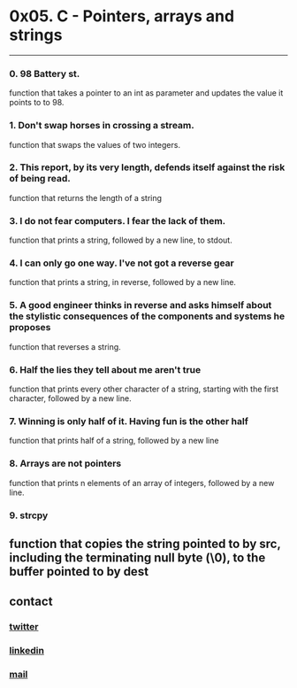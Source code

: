 # 0x05. C - Pointers, arrays and strings
---
### 0. 98 Battery st.
function that takes a pointer to an int as parameter and updates the value it points to to 98.
### 1. Don't swap horses in crossing a stream.
function that swaps the values of two integers.
### 2. This report, by its very length, defends itself against the risk of being read.
function that returns the length of a string
### 3. I do not fear computers. I fear the lack of them.
function that prints a string, followed by a new line, to stdout.
### 4. I can only go one way. I've not got a reverse gear
function that prints a string, in reverse, followed by a new line.
### 5. A good engineer thinks in reverse and asks himself about the stylistic consequences of the components and systems he proposes
function that reverses a string.
### 6. Half the lies they tell about me aren't true 
function that prints every other character of a string, starting with the first character, followed by a new line.
### 7. Winning is only half of it. Having fun is the other half
function that prints half of a string, followed by a new line
### 8. Arrays are not pointers
function that prints n elements of an array of integers, followed by a new line.
### 9. strcpy
function that copies the string pointed to by src, including the terminating null byte (\0), to the buffer pointed to by dest
---
## contact

### [twitter](https://twitter.com/RICARDO1470)
### [linkedin](https://www.linkedin.com/in/ricardo-alfonso-camayo/)
### [mail](1466@holbertonschool.com)

